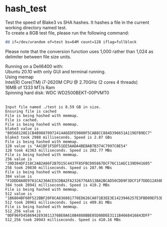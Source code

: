 # hash_test
Test the speed of Blake3 vs SHA hashes. It hashes a file in the current working directory named test. <BR>
To create a 8GB test file, please run the following command:<BR>
```sh
dd if=/dev/urandom of=test bs=64M count=128 iflag=fullblock
```
Please note that the conversion function uses 1,000 rather than 1,024 as delimiter between file size units.

Running on a Dell6400 with:<br>
Ubuntu 20.10 with only GUI and terminal running.<br>
Using memap<br>
Intel(R) Core(TM) i7-2620M CPU @ 2.70GHz (2 cores 4 threads)<br>
16MB of 1333 MT/s Ram<br>
Spinning hard disk: WDC WD2500BEKT-00PVMT0 <br>
<br>

```
Input file named ./test is 8.59 GB in size.
Ensuring file is cached
File is being hashed with memmap.
File is cached.
File is being hashed with memmap.
blake3 value is "B9568128E1CB4B98870972414A6EDFE9000F5CAB8CC884D396651A119EFB9EC7"
blake3 took 2988 milliseconds. Speed is 2.87 GBs
File is being hashed with memmap.
128 value is "A41BF1F5DF51EE5AADA4BEBAB7B374C7997C0E54"
128 took 42363 milliseconds. Speed is 202.77 MBs
File is being hashed with memmap.
256 value is "39D384DF218C2AB2A86F2B7D15C4437F85FBCD05867DCF76C11AEC139D941605"
256 took 29830 milliseconds. Speed is 287.96 MBs
File is being hashed with memmap.
384 value is "F1DDD8A0E9761CA230ACE5CDBA2FA2326776A513BA2BCAD50CDD9F3DCF1F7DDD12A50E2A5AA42A432E54296F39331CB0"
384 took 20941 milliseconds. Speed is 410.2 MBs
File is being hashed with memmap.
512 value is "1B6804BF60F522BBF20F8CA836081770ED626CA071B3EE3E1423946257E3FBD09EF53DFAD9F91C3B47003434698D93118523F99F30B3C9A9F25ACBDA13738D28"
512 took 20961 milliseconds. Speed is 409.81 MBs
File is being hashed with memmap.
512_256 value is "0DF96FD4586942E93811376BE0A618B4888BBE05D80DEE3111B4668416843DFF"
512_256 took 20943 milliseconds. Speed is 410.16 MBs

```
